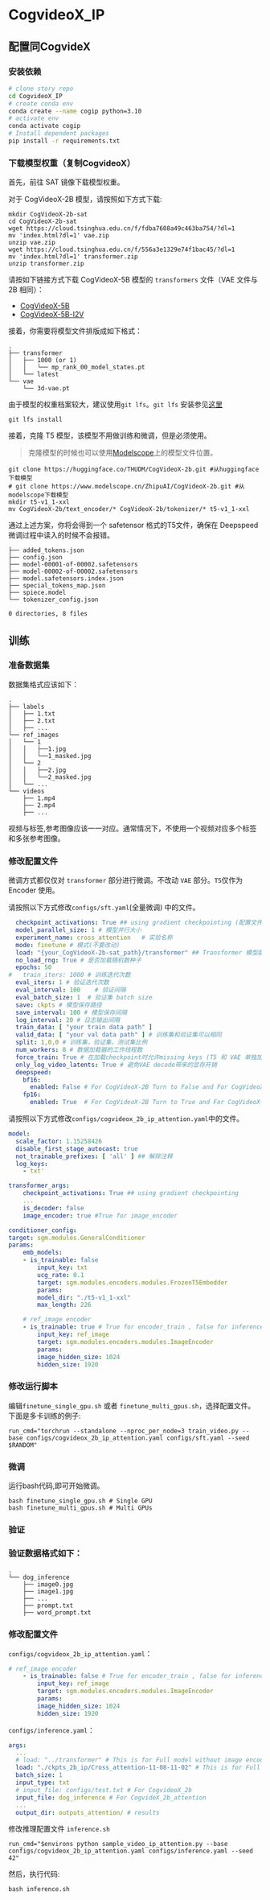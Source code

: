 # CogvideoX_IP

## 配置同CogvideX
### 安装依赖
```bash
# clone story repo
cd CogvideoX_IP
# create conda env
conda create --name cogip python=3.10
# activate env
conda activate cogip
# Install dependent packages
pip install -r requirements.txt
```
### 下载模型权重（复制CogvideoX）
首先，前往 SAT 镜像下载模型权重。

对于 CogVideoX-2B 模型，请按照如下方式下载:

```shell
mkdir CogVideoX-2b-sat
cd CogVideoX-2b-sat
wget https://cloud.tsinghua.edu.cn/f/fdba7608a49c463ba754/?dl=1
mv 'index.html?dl=1' vae.zip
unzip vae.zip
wget https://cloud.tsinghua.edu.cn/f/556a3e1329e74f1bac45/?dl=1
mv 'index.html?dl=1' transformer.zip
unzip transformer.zip
```

请按如下链接方式下载 CogVideoX-5B 模型的 `transformers` 文件（VAE 文件与 2B 相同）：

+ [CogVideoX-5B](https://cloud.tsinghua.edu.cn/d/fcef5b3904294a6885e5/?p=%2F&mode=list)
+ [CogVideoX-5B-I2V](https://cloud.tsinghua.edu.cn/d/5cc62a2d6e7d45c0a2f6/?p=%2F1&mode=list)

接着，你需要将模型文件排版成如下格式：

```
.
├── transformer
│   ├── 1000 (or 1)
│   │   └── mp_rank_00_model_states.pt
│   └── latest
└── vae
    └── 3d-vae.pt
```

由于模型的权重档案较大，建议使用`git lfs`。`git lfs`
安装参见[这里](https://github.com/git-lfs/git-lfs?tab=readme-ov-file#installing)

```shell
git lfs install
```

接着，克隆 T5 模型，该模型不用做训练和微调，但是必须使用。
> 克隆模型的时候也可以使用[Modelscope](https://modelscope.cn/models/ZhipuAI/CogVideoX-2b)上的模型文件位置。

```shell
git clone https://huggingface.co/THUDM/CogVideoX-2b.git #从huggingface下载模型
# git clone https://www.modelscope.cn/ZhipuAI/CogVideoX-2b.git #从modelscope下载模型
mkdir t5-v1_1-xxl
mv CogVideoX-2b/text_encoder/* CogVideoX-2b/tokenizer/* t5-v1_1-xxl
```

通过上述方案，你将会得到一个 safetensor 格式的T5文件，确保在 Deepspeed微调过程中读入的时候不会报错。

```
├── added_tokens.json
├── config.json
├── model-00001-of-00002.safetensors
├── model-00002-of-00002.safetensors
├── model.safetensors.index.json
├── special_tokens_map.json
├── spiece.model
└── tokenizer_config.json

0 directories, 8 files
```

## 训练
### 准备数据集

数据集格式应该如下：

```
.
├── labels
│   ├── 1.txt
│   ├── 2.txt
│   ├── ...
└── ref_images
│   └── 1
│   │   ├──1.jpg
│   │   └──1_masked.jpg
│   └── 2
│   │   ├──2.jpg
│   │   └──2_masked.jpg
│   └── ...  
└── videos
    ├── 1.mp4
    ├── 2.mp4
    ├── ...  
```

视频与标签,参考图像应该一一对应。通常情况下，不使用一个视频对应多个标签和多张参考图像。

### 修改配置文件
微调方式都仅仅对 `transformer` 部分进行微调。不改动 `VAE` 部分。`T5`仅作为Encoder 使用。

请按照以下方式修改`configs/sft.yaml`(全量微调) 中的文件。

```yaml
  checkpoint_activations: True ## using gradient checkpointing (配置文件中的两个checkpoint_activations都需要设置为True)
  model_parallel_size: 1 # 模型并行大小
  experiment_name: cross_attention   # 实验名称
  mode: finetune # 模式(不要改动)
  load: "{your_CogVideoX-2b-sat_path}/transformer" ## Transformer 模型路径
  no_load_rng: True # 是否加载随机数种子
  epochs: 50 
#   train_iters: 1000 # 训练迭代次数
  eval_iters: 1 # 验证迭代次数
  eval_interval: 100    # 验证间隔
  eval_batch_size: 1  # 验证集 batch size
  save: ckpts # 模型保存路径 
  save_interval: 100 # 模型保存间隔
  log_interval: 20 # 日志输出间隔
  train_data: [ "your train data path" ]
  valid_data: [ "your val data path" ] # 训练集和验证集可以相同
  split: 1,0,0 # 训练集，验证集，测试集比例
  num_workers: 8 # 数据加载器的工作线程数
  force_train: True # 在加载checkpoint时允许missing keys (T5 和 VAE 单独加载)
  only_log_video_latents: True # 避免VAE decode带来的显存开销
  deepspeed:
    bf16:
      enabled: False # For CogVideoX-2B Turn to False and For CogVideoX-5B Turn to True
    fp16:
      enabled: True  # For CogVideoX-2B Turn to True and For CogVideoX-5B Turn to False
```

请按照以下方式修改`configs/cogvideox_2b_ip_attention.yaml`中的文件。

```yaml
model:
  scale_factor: 1.15258426
  disable_first_stage_autocast: true
  not_trainable_prefixes: [ 'all' ] ## 解除注释
  log_keys:
    - txt'

transformer_args:
    checkpoint_activations: True ## using gradient checkpointing
    ...
    is_decoder: false
    image_encoder: true #True for image_encoder

conditioner_config:
target: sgm.modules.GeneralConditioner
params:
    emb_models:
    - is_trainable: false 
        input_key: txt
        ucg_rate: 0.1
        target: sgm.modules.encoders.modules.FrozenT5Embedder
        params:
        model_dir: "./t5-v1_1-xxl"
        max_length: 226

    # ref_image encoder
    - is_trainable: true # True for encoder_train , false for inference
        input_key: ref_image
        target: sgm.modules.encoders.modules.ImageEncoder
        params:
        image_hidden_size: 1024
        hidden_size: 1920

```

### 修改运行脚本

编辑`finetune_single_gpu.sh` 或者 `finetune_multi_gpus.sh`，选择配置文件。下面是多卡训练的例子:

```
run_cmd="torchrun --standalone --nproc_per_node=3 train_video.py --base configs/cogvideox_2b_ip_attention.yaml configs/sft.yaml --seed $RANDOM"
```
### 微调

运行bash代码,即可开始微调。

```shell
bash finetune_single_gpu.sh # Single GPU
bash finetune_multi_gpus.sh # Multi GPUs
```

### 验证

### 验证数据格式如下：
```
.
└── dog_inference
    ├── image0.jpg
    ├── image1.jpg
    ├── ... 
    ├── prompt.txt 
    ├── word_prompt.txt
```
### 修改配置文件
`configs/cogvideox_2b_ip_attention.yaml`：
```yaml
# ref_image encoder
    - is_trainable: false # True for encoder_train , false for inference
        input_key: ref_image
        target: sgm.modules.encoders.modules.ImageEncoder
        params:
        image_hidden_size: 1024
        hidden_size: 1920
```
`configs/inference.yaml`：

```yaml
args:
  ...
  # load: "../transformer" # This is for Full model without image encoder
  load: "./ckpts_2b_ip/Cross_attention-11-08-11-02" # This is for Full model with image encoder
  batch_size: 1
  input_type: txt
  # input_file: configs/test.txt # For CogvideoX_2b
  input_file: dog_inference # For CogvideX_2b_attention
  ...
  output_dir: outputs_attention/ # results
```

修改推理配置文件 `inference.sh`

```
run_cmd="$environs python sample_video_ip_attention.py --base configs/cogvideox_2b_ip_attention.yaml configs/inference.yaml --seed 42"
```

然后，执行代码:

```
bash inference.sh 
```